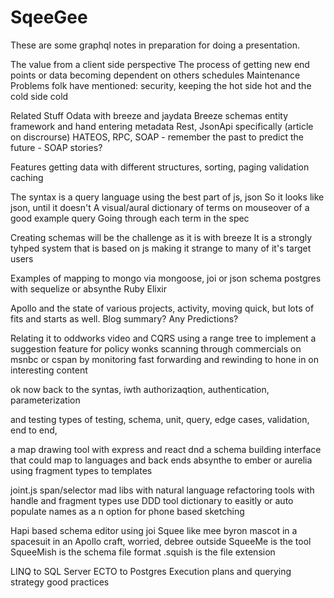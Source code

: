 # SqeeGee

These are some graphql notes in preparation for doing a presentation.

The value from a client side perspective
The process of getting new end points or data becoming dependent on others schedules
Maintenance
Problems folk have mentioned: security, keeping the hot side hot and the cold side cold

Related Stuff
  Odata with breeze and jaydata
  Breeze schemas entity framework and hand entering metadata 
  Rest, JsonApi specifically (article on discrourse)
  HATEOS, RPC, SOAP - remember the past to predict the future - SOAP stories?
  
Features
  getting data with different structures, sorting, paging validation caching
  
  
The syntax is a query language using the best part of js, json
  So it looks like json, until it doesn't
A visual/aural dictionary of terms on mouseover of a good example query
  Going through each term in the spec
  
Creating schemas will be the challenge as it is with breeze
It is a strongly tyhped system that is based on js making it strange to many of it's target users

Examples of mapping to
  mongo via mongoose, joi or json schema
  postgres with sequelize or absynthe
  Ruby
  Elixir
  
Apollo and the state of various projects, activity, moving quick, but lots of fits and starts as well. Blog summary? Any Predictions?

Relating it to oddworks video and CQRS using a range tree to implement a suggestion feature for policy wonks scanning through commercials on msnbc or cspan by monitoring fast forwarding and rewinding to hone in on interesting content

ok now back to the syntas, iwth authorizaqtion, authentication, parameterization

and testing
types of testing, schema, unit, query, edge cases, validation, end to end, 

a map drawing tool with express and react dnd
a schema building interface that could map to languages and back ends
absynthe to ember
or aurelia using fragment types to templates

joint.js
span/selector mad libs with natural language
refactoring tools with handle and fragment types
use DDD tool dictionary to easitly or auto populate names as a n option for phone based sketching

Hapi based schema editor using joi
Squee like mee byron mascot in a spacesuit in an Apollo craft, worried, debree outside
SqueeMe is the tool
SqueeMish is the schema file format
.squish is the file extension

LINQ to SQL Server
ECTO to Postgres
Execution plans and querying strategy good practices
